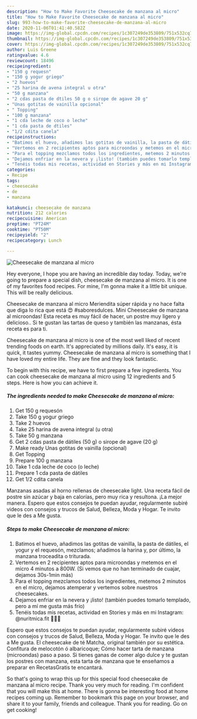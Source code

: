```yaml
---
description: "How to Make Favorite Cheesecake de manzana al micro"
title: "How to Make Favorite Cheesecake de manzana al micro"
slug: 993-how-to-make-favorite-cheesecake-de-manzana-al-micro
date: 2020-11-06T01:41:40.582Z
image: https://img-global.cpcdn.com/recipes/1c307249de353809/751x532cq70/cheesecake-de-manzana-al-micro-foto-principal.jpg
thumbnail: https://img-global.cpcdn.com/recipes/1c307249de353809/751x532cq70/cheesecake-de-manzana-al-micro-foto-principal.jpg
cover: https://img-global.cpcdn.com/recipes/1c307249de353809/751x532cq70/cheesecake-de-manzana-al-micro-foto-principal.jpg
author: Luis Greene
ratingvalue: 4.6
reviewcount: 18496
recipeingredient:
- "150 g requesn"
- "150 g yogur griego"
- "2 huevos"
- "25 harina de avena integral u otra"
- "50 g manzana"
- "2 cdas pasta de dtiles 50 g o sirope de agave 20 g"
- "Unas gotitas de vainilla opcional"
- " Topping"
- "100 g manzana"
- "1 cda leche de coco o leche"
- "1 cda pasta de dtiles"
- "1/2 cdita canela"
recipeinstructions:
- "Batimos el huevo, añadimos las gotitas de vainilla, la pasta de dátiles, el yogur y el requesón, mezclamos; añadimos la harina y, por último, la manzana troceadita o triturada."
- "Vertemos en 2 recipientes aptos para microondas y metemos en el micro 4 minutos a 800W. (Si vemos que no han terminado de cuajar, dejamos 30s-1min más)"
- "Para el topping mezclamos todos los ingredientes, metemos 2 minutos en el micro, dejamos atemperar y vertemos sobre nuestros cheesecakes."
- "Dejamos enfriar en la nevera y ¡listo! (también puedes tomarlo templado, pero a mí me gusta más frío)"
- "Tenéis todas mis recetas, actividad en Stories y más en mi Instagram: @nuritmica.fit 🤸🏾‍♀️"
categories:
- Recipe
tags:
- cheesecake
- de
- manzana

katakunci: cheesecake de manzana 
nutrition: 212 calories
recipecuisine: American
preptime: "PT24M"
cooktime: "PT50M"
recipeyield: "2"
recipecategory: Lunch

---
```



![Cheesecake de manzana al micro](https://img-global.cpcdn.com/recipes/1c307249de353809/751x532cq70/cheesecake-de-manzana-al-micro-foto-principal.jpg)

Hey everyone, I hope you are having an incredible day today. Today, we're going to prepare a special dish, cheesecake de manzana al micro. It is one of my favorites food recipes. For mine, I'm gonna make it a little bit unique. This will be really delicious.

Cheesecake de manzana al micro Meriendita súper rápida y no hace falta que diga lo rica que está 😍 #saboresdulces. Mini Cheesecake de manzana al microondas! Esta receta es muy fácil de hacer, un postre muy ligero y delicioso.. Si te gustan las tartas de queso y también las manzanas, ésta receta es para ti.

Cheesecake de manzana al micro is one of the most well liked of recent trending foods on earth. It's appreciated by millions daily. It's easy, it is quick, it tastes yummy. Cheesecake de manzana al micro is something that I have loved my entire life. They are fine and they look fantastic.


To begin with this recipe, we have to first prepare a few ingredients. You can cook cheesecake de manzana al micro using 12 ingredients and 5 steps. Here is how you can achieve it.

<!--inarticleads1-->

##### The ingredients needed to make Cheesecake de manzana al micro:

1. Get 150 g requesón
1. Take 150 g yogur griego
1. Take 2 huevos
1. Take 25 harina de avena integral (u otra)
1. Take 50 g manzana
1. Get 2 cdas pasta de dátiles (50 g) o sirope de agave (20 g)
1. Make ready Unas gotitas de vainilla (opcional)
1. Get  Topping
1. Prepare 100 g manzana
1. Take 1 cda leche de coco (o leche)
1. Prepare 1 cda pasta de dátiles
1. Get 1/2 cdita canela


Manzanas asadas al horno rellenas de cheesecake light. Una receta fácil de postre sin azúcar y baja en calorías, pero muy rica y resultona. ¡La mejor manera. Espero que estos consejos te puedan ayudar, regularmente subiré videos con consejos y trucos de Salud, Belleza, Moda y Hogar. Te invito que le des a Me gusta. 

<!--inarticleads2-->

##### Steps to make Cheesecake de manzana al micro:

1. Batimos el huevo, añadimos las gotitas de vainilla, la pasta de dátiles, el yogur y el requesón, mezclamos; añadimos la harina y, por último, la manzana troceadita o triturada.
1. Vertemos en 2 recipientes aptos para microondas y metemos en el micro 4 minutos a 800W. (Si vemos que no han terminado de cuajar, dejamos 30s-1min más)
1. Para el topping mezclamos todos los ingredientes, metemos 2 minutos en el micro, dejamos atemperar y vertemos sobre nuestros cheesecakes.
1. Dejamos enfriar en la nevera y ¡listo! (también puedes tomarlo templado, pero a mí me gusta más frío)
1. Tenéis todas mis recetas, actividad en Stories y más en mi Instagram: @nuritmica.fit 🤸🏾‍♀️


Espero que estos consejos te puedan ayudar, regularmente subiré videos con consejos y trucos de Salud, Belleza, Moda y Hogar. Te invito que le des a Me gusta. El cheesecake de té Matcha, original también por su estética. Confitura de melocotón ó albaricoque; Cómo hacer tarta de manzana (microondas) paso a paso. Si tienes ganas de comer algo dulce y te gustan los postres con manzana, esta tarta de manzana que te enseñamos a preparar en RecetasGratis te encantará. 

So that's going to wrap this up for this special food cheesecake de manzana al micro recipe. Thank you very much for reading. I'm confident that you will make this at home. There is gonna be interesting food at home recipes coming up. Remember to bookmark this page on your browser, and share it to your family, friends and colleague. Thank you for reading. Go on get cooking!
